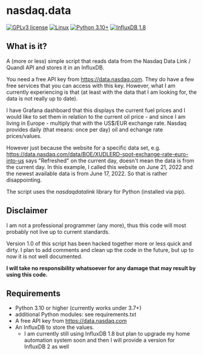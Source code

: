 # nasdaq.data

[![GPLv3 license](https://img.shields.io/badge/License-GPLv3-blue.svg)](http://perso.crans.org/besson/LICENSE.html)
[![Linux](https://img.shields.io/badge/os-Linux-green)](https://img.shields.io/badge/os-Linux-green)
[![Python 3.10+](https://img.shields.io/badge/Python-3.10%2B-blue)](https://img.shields.io/badge/Python-3.10%2B-blue)
[![InfluxDB 1.8](https://img.shields.io/badge/InfluxDB-1.8-orange)](https://img.shields.io/badge/InfluxDB-1.8-orange)

## What is it?

A (more or less) simple script that reads data from the Nasdaq Data Link / Quandl API and stores it in an InfluxDB.

You need a free API key from https://data.nasdaq.com. They do have a few free services that you can access with this key. However, what I am currently experiencing is that (at least with the data that I am looking for, the data is not really up to date).

I have Grafana dashboard that this displays the current fuel prices and I would like to set them in relation to the current oil price - and since I am living in Europe - multiply that with the US$/EUR exchange rate. Nasdaq provides daily (that means: once per day) oil and echange rate prices/values. 

However just because the website for a specific data set, e.g. https://data.nasdaq.com/data/BOE/XUDLERD-spot-exchange-rate-euro-into-us says "Refreshed" on the current day, doesn't mean the data is from the current day. In this example, I called this website on June 21, 2022 and the newest available data is from June 17, 2022. So that is rather disappointing.

The script uses the _nasdaqdatalink_ library for Python (installed via pip).

## Disclaimer

I am not a professional programmer (any more), thus this code will most probably not live up to current standards. 

Version 1.0 of this script has been hacked together more or less quick and dirty. I plan to add comments and clean up the code in the future, but up to now it is not well documented.

**I will take no responsibility whatsoever for any damage that may result by using this code.**

## Requirements

* Python 3.10 or higher (currently works under 3.7+)
* additional Python modules: see requirements.txt
* A free API key from https://data.nasdaq.com
* An InfluxDB to store the values.
  * I am currently still using InfluxDB 1.8 but plan to upgrade my home automation system soon and then I will provide a version for InfluxDB 2 as well
